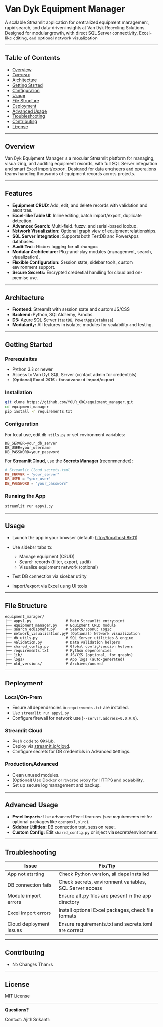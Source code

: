# Van Dyk Equipment Manager

A scalable Streamlit application for centralized equipment management, rapid search, and data-driven insights at Van Dyk Recycling Solutions. Designed for modular growth, with direct SQL Server connectivity, Excel-like editing, and optional network visualization.

---

## **Table of Contents**

* [Overview](#overview)
* [Features](#features)
* [Architecture](#architecture)
* [Getting Started](#getting-started)
* [Configuration](#configuration)
* [Usage](#usage)
* [File Structure](#file-structure)
* [Deployment](#deployment)
* [Advanced Usage](#advanced-usage)
* [Troubleshooting](#troubleshooting)
* [Contributing](#contributing)
* [License](#license)

---

## **Overview**

Van Dyk Equipment Manager is a modular Streamlit platform for managing, visualizing, and auditing equipment records, with full SQL Server integration and smart Excel import/export. Designed for data engineers and operations teams handling thousands of equipment records across projects.

---

## **Features**

* **Equipment CRUD:** Add, edit, and delete records with validation and audit trail.
* **Excel-like Table UI:** Inline editing, batch import/export, duplicate detection.
* **Advanced Search:** Multi-field, fuzzy, and serial-based lookup.
* **Network Visualization:** Optional graph view of equipment relationships.
* **SQL Server Integration:** Supports both TestDB and PowerApps databases.
* **Audit Trail:** History logging for all changes.
* **Modular Architecture:** Plug-and-play modules (management, search, visualization).
* **Flexible Configuration:** Session state, sidebar tools, custom environment support.
* **Secure Secrets:** Encrypted credential handling for cloud and on-premise use.

---

## **Architecture**

* **Frontend:** Streamlit with session state and custom JS/CSS.
* **Backend:** Python, SQLAlchemy, Pandas.
* **DB:** Azure SQL Server (`testDB`, `PowerAppsDatabase`).
* **Modularity:** All features in isolated modules for scalability and testing.

---

## **Getting Started**

### **Prerequisites**

* Python 3.8 or newer
* Access to Van Dyk SQL Server (contact admin for credentials)
* (Optional) Excel 2016+ for advanced import/export

### **Installation**

```sh
git clone https://github.com/YOUR_ORG/equipment_manager.git
cd equipment_manager
pip install -r requirements.txt
```

### **Configuration**

For local use, edit `db_utils.py` or set environment variables:

```env
DB_SERVER=your_db_server
DB_USER=your_username
DB_PASSWORD=your_password
```

For **Streamlit Cloud**, use the **Secrets Manager** (recommended):

```toml
# Streamlit Cloud secrets.toml
DB_SERVER = "your_server"
DB_USER = "your_user"
DB_PASSWORD = "your_password"
```

### **Running the App**

```sh
streamlit run appv1.py
```

---

## **Usage**

* Launch the app in your browser (default: [http://localhost:8501](http://localhost:8501))
* Use sidebar tabs to:

  * Manage equipment (CRUD)
  * Search records (filter, export, audit)
  * Visualize equipment network (optional)
* Test DB connection via sidebar utility
* Import/export via Excel using UI tools

---

## **File Structure**

```
equipment_manager/
├── appv1.py                # Main Streamlit entrypoint
├── equipment_manager.py    # Equipment CRUD module
├── search_equipment.py     # Search/lookup logic
├── network_visualization.py# (Optional) Network visualization
├── db_utils.py             # SQL Server utilities & engine
├── validation.py           # Data validation helpers
├── shared_config.py        # Global config/session helpers
├── requirements.txt        # Python dependencies
├── lib/                    # JS/CSS (optional, for graphs)
├── logs/                   # App logs (auto-generated)
├── old_versions/           # Archives/unused
```

---

## **Deployment**

### **Local/On-Prem**

* Ensure all dependencies in `requirements.txt` are installed.
* Use `streamlit run appv1.py`
* Configure firewall for network use (`--server.address=0.0.0.0`).

### **Streamlit Cloud**

* Push code to GitHub.
* Deploy via [streamlit.io/cloud](https://streamlit.io/cloud).
* Configure secrets for DB credentials in Advanced Settings.

### **Production/Advanced**

* Clean unused modules.
* (Optional) Use Docker or reverse proxy for HTTPS and scalability.
* Set up secure log management and backup.

---

## **Advanced Usage**

* **Excel Imports:** Use advanced Excel features (see requirements.txt for optional packages like `openpyxl`, `xlrd`).
* **Sidebar Utilities:** DB connection test, session reset.
* **Custom Config:** Edit `shared_config.py` or inject via secrets/environment.

---

## **Troubleshooting**

| Issue                   | Fix/Tip                                                 |
| ----------------------- | ------------------------------------------------------- |
| App not starting        | Check Python version, all deps installed                |
| DB connection fails     | Check secrets, environment variables, SQL Server access |
| Module import errors    | Ensure all .py files are present in the app directory   |
| Excel import errors     | Install optional Excel packages, check file formats     |
| Cloud deployment issues | Ensure requirements.txt and secrets.toml are correct    |

---

## **Contributing**

* No Changes Thanks

---

## **License**

MIT License

---

**Questions?**

Contact: Ajith Srikanth

